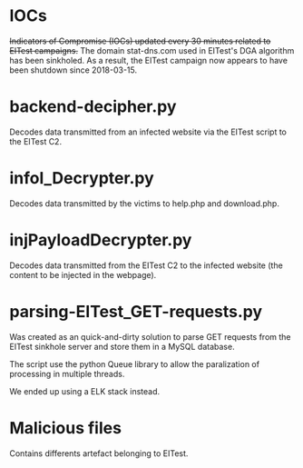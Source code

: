 # IOCs

<strike>Indicators of Compromise (IOCs) updated every 30 minutes related to EITest campaigns.</strike> The domain stat-dns.com used in EITest's DGA algorithm has been sinkholed. As a result, the EITest campaign now appears to have been shutdown since 2018-03-15.

# backend-decipher.py

Decodes data transmitted from an infected website via the EITest script to the EITest C2.

# infol_Decrypter.py

Decodes data transmitted by the victims to help.php and download.php.

# injPayloadDecrypter.py

Decodes data transmitted from the EITest C2 to the infected website (the content to be injected in the webpage).

# parsing-EITest_GET-requests.py

Was created as an quick-and-dirty solution to parse GET requests from the EITest sinkhole server and store them in a MySQL database.

The script use the python Queue library to allow the paralization of processing in multiple threads.

We ended up using a ELK stack instead.

# Malicious files

Contains differents artefact belonging to EITest.
